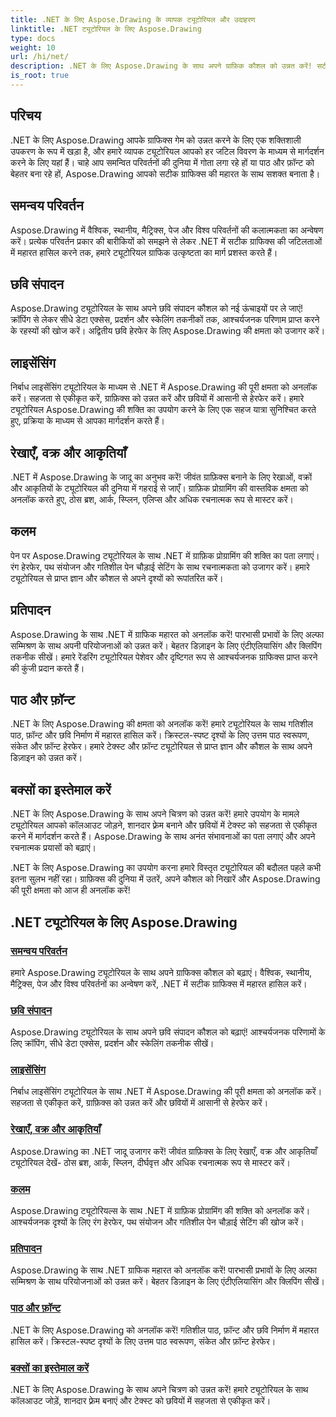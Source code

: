 ```yaml
---
title: .NET के लिए Aspose.Drawing के व्यापक ट्यूटोरियल और उदाहरण
linktitle: .NET ट्यूटोरियल के लिए Aspose.Drawing
type: docs
weight: 10
url: /hi/net/
description: .NET के लिए Aspose.Drawing के साथ अपने ग्राफ़िक कौशल को उन्नत करें! सटीक समन्वय परिवर्तनों से लेकर गतिशील पाठ और फ़ॉन्ट तक, हमारे ट्यूटोरियल ग्राफिक्स की पूरी क्षमता को अनलॉक करते हैं।
is_root: true
---
```


## परिचय

.NET के लिए Aspose.Drawing आपके ग्राफिक्स गेम को उन्नत करने के लिए एक शक्तिशाली उपकरण के रूप में खड़ा है, और हमारे व्यापक ट्यूटोरियल आपको हर जटिल विवरण के माध्यम से मार्गदर्शन करने के लिए यहां हैं। चाहे आप समन्वित परिवर्तनों की दुनिया में गोता लगा रहे हों या पाठ और फ़ॉन्ट को बेहतर बना रहे हों, Aspose.Drawing आपको सटीक ग्राफिक्स की महारत के साथ सशक्त बनाता है।

## समन्वय परिवर्तन
Aspose.Drawing में वैश्विक, स्थानीय, मैट्रिक्स, पेज और विश्व परिवर्तनों की कलात्मकता का अन्वेषण करें। प्रत्येक परिवर्तन प्रकार की बारीकियों को समझने से लेकर .NET में सटीक ग्राफिक्स की जटिलताओं में महारत हासिल करने तक, हमारे ट्यूटोरियल ग्राफिक उत्कृष्टता का मार्ग प्रशस्त करते हैं।

## छवि संपादन
Aspose.Drawing ट्यूटोरियल के साथ अपने छवि संपादन कौशल को नई ऊंचाइयों पर ले जाएं! क्रॉपिंग से लेकर सीधे डेटा एक्सेस, प्रदर्शन और स्केलिंग तकनीकों तक, आश्चर्यजनक परिणाम प्राप्त करने के रहस्यों की खोज करें। अद्वितीय छवि हेरफेर के लिए Aspose.Drawing की क्षमता को उजागर करें।

## लाइसेंसिंग
निर्बाध लाइसेंसिंग ट्यूटोरियल के माध्यम से .NET में Aspose.Drawing की पूरी क्षमता को अनलॉक करें। सहजता से एकीकृत करें, ग्राफ़िक्स को उन्नत करें और छवियों में आसानी से हेरफेर करें। हमारे ट्यूटोरियल Aspose.Drawing की शक्ति का उपयोग करने के लिए एक सहज यात्रा सुनिश्चित करते हुए, प्रक्रिया के माध्यम से आपका मार्गदर्शन करते हैं।

## रेखाएँ, वक्र और आकृतियाँ
.NET में Aspose.Drawing के जादू का अनुभव करें! जीवंत ग्राफ़िक्स बनाने के लिए रेखाओं, वक्रों और आकृतियों के ट्यूटोरियल की दुनिया में गहराई से जाएँ। ग्राफ़िक प्रोग्रामिंग की वास्तविक क्षमता को अनलॉक करते हुए, ठोस ब्रश, आर्क, स्प्लिन, एलिप्स और अधिक रचनात्मक रूप से मास्टर करें।

## कलम
पेन पर Aspose.Drawing ट्यूटोरियल के साथ .NET में ग्राफ़िक प्रोग्रामिंग की शक्ति का पता लगाएं। रंग हेरफेर, पथ संयोजन और गतिशील पेन चौड़ाई सेटिंग के साथ रचनात्मकता को उजागर करें। हमारे ट्यूटोरियल से प्राप्त ज्ञान और कौशल से अपने दृश्यों को रूपांतरित करें।

## प्रतिपादन
Aspose.Drawing के साथ .NET में ग्राफिक महारत को अनलॉक करें! पारभासी प्रभावों के लिए अल्फा सम्मिश्रण के साथ अपनी परियोजनाओं को उन्नत करें। बेहतर डिज़ाइन के लिए एंटीएलियासिंग और क्लिपिंग तकनीक सीखें। हमारे रेंडरिंग ट्यूटोरियल पेशेवर और दृष्टिगत रूप से आश्चर्यजनक ग्राफिक्स प्राप्त करने की कुंजी प्रदान करते हैं।

## पाठ और फ़ॉन्ट
.NET के लिए Aspose.Drawing की क्षमता को अनलॉक करें! हमारे ट्यूटोरियल के साथ गतिशील पाठ, फ़ॉन्ट और छवि निर्माण में महारत हासिल करें। क्रिस्टल-स्पष्ट दृश्यों के लिए उत्तम पाठ स्वरूपण, संकेत और फ़ॉन्ट हेरफेर। हमारे टेक्स्ट और फ़ॉन्ट ट्यूटोरियल से प्राप्त ज्ञान और कौशल के साथ अपने डिज़ाइन को उन्नत करें।

## बक्सों का इस्तेमाल करें
.NET के लिए Aspose.Drawing के साथ अपने चित्रण को उन्नत करें! हमारे उपयोग के मामले ट्यूटोरियल आपको कॉलआउट जोड़ने, शानदार फ़्रेम बनाने और छवियों में टेक्स्ट को सहजता से एकीकृत करने में मार्गदर्शन करते हैं। Aspose.Drawing के साथ अनंत संभावनाओं का पता लगाएं और अपने रचनात्मक प्रयासों को बढ़ाएं।

.NET के लिए Aspose.Drawing का उपयोग करना हमारे विस्तृत ट्यूटोरियल की बदौलत पहले कभी इतना सुलभ नहीं रहा। ग्राफ़िक्स की दुनिया में उतरें, अपने कौशल को निखारें और Aspose.Drawing की पूरी क्षमता को आज ही अनलॉक करें!

## .NET ट्यूटोरियल के लिए Aspose.Drawing
### [समन्वय परिवर्तन](./coordinate-transformations/)
हमारे Aspose.Drawing ट्यूटोरियल के साथ अपने ग्राफिक्स कौशल को बढ़ाएं। वैश्विक, स्थानीय, मैट्रिक्स, पेज और विश्व परिवर्तनों का अन्वेषण करें, .NET में सटीक ग्राफिक्स में महारत हासिल करें।
### [छवि संपादन](./image-editing/)
Aspose.Drawing ट्यूटोरियल के साथ अपने छवि संपादन कौशल को बढ़ाएं! आश्चर्यजनक परिणामों के लिए क्रॉपिंग, सीधे डेटा एक्सेस, प्रदर्शन और स्केलिंग तकनीक सीखें।
### [लाइसेंसिंग](./licensing/)
निर्बाध लाइसेंसिंग ट्यूटोरियल के साथ .NET में Aspose.Drawing की पूरी क्षमता को अनलॉक करें। सहजता से एकीकृत करें, ग्राफ़िक्स को उन्नत करें और छवियों में आसानी से हेरफेर करें।
### [रेखाएँ, वक्र और आकृतियाँ](./lines-curves-and-shapes/)
Aspose.Drawing का .NET जादू उजागर करें! जीवंत ग्राफ़िक्स के लिए रेखाएँ, वक्र और आकृतियाँ ट्यूटोरियल देखें- ठोस ब्रश, आर्क, स्प्लिन, दीर्घवृत्त और अधिक रचनात्मक रूप से मास्टर करें।
### [कलम](./pens/)
Aspose.Drawing ट्यूटोरियल्स के साथ .NET में ग्राफ़िक प्रोग्रामिंग की शक्ति को अनलॉक करें। आश्चर्यजनक दृश्यों के लिए रंग हेरफेर, पथ संयोजन और गतिशील पेन चौड़ाई सेटिंग की खोज करें।
### [प्रतिपादन](./rendering/)
Aspose.Drawing के साथ .NET ग्राफिक महारत को अनलॉक करें! पारभासी प्रभावों के लिए अल्फा सम्मिश्रण के साथ परियोजनाओं को उन्नत करें। बेहतर डिज़ाइन के लिए एंटीएलियासिंग और क्लिपिंग सीखें।
### [पाठ और फ़ॉन्ट](./text-and-fonts/)
.NET के लिए Aspose.Drawing को अनलॉक करें! गतिशील पाठ, फ़ॉन्ट और छवि निर्माण में महारत हासिल करें। क्रिस्टल-स्पष्ट दृश्यों के लिए उत्तम पाठ स्वरूपण, संकेत और फ़ॉन्ट हेरफेर।
### [बक्सों का इस्तेमाल करें](./use-cases/)
.NET के लिए Aspose.Drawing के साथ अपने चित्रण को उन्नत करें! हमारे ट्यूटोरियल के साथ कॉलआउट जोड़ें, शानदार फ़्रेम बनाएं और टेक्स्ट को छवियों में सहजता से एकीकृत करें।